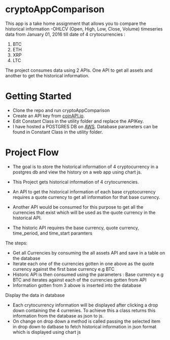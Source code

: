 # cryptoAppComparison
This app is a take home assignment that allows you to compare the historical information -OHLCV (Open, High, Low, Close, Volume) 
timeseries data from January 01, 2016 till date of 4 crytocurrencies :
1. BTC
2. ETH
3. XRP
4. LTC

The project consumes data using 2 APIs. One API to get all assets and another to get the historical information.



# Getting Started

- Clone the repo and run cryptoAppComparison
- Create an API key from [coinAPI.io](https://www.coinapi.io/pricing?apikey). 
- Edit Constant Class in the utility folder and replace the APIKey.
- I have hosted a POSTGRES DB on [AWS]( https://aws.amazon.com/). Database parameters can be found in Constant Class in the utility folder.


# Project Flow
- The goal is to store the historical information of 4 cryptocurrency in a postgres db and view the history on a web app using chart js.
- This Project gets historical information of 4 crytocurrencies.
- An API to get the historical information of each base cryptocurrency requires a quote currency to get all information for that base currency.
- Another API would be consumed for this purpose to get all the currencies that exist which will be used as the quote currency in the historical API.

- The historic API requires the base currency, quote currency, time_period, and time_start paramters

The steps:
- Get all Currencies by consuming the all assets API and save in a table on the database
- Iterate each one of the currencies gotten in  one above as the quote currency against the first base currency e.g BTC
- Historic API is then consumed using the parameters : Base currency e.g BTC and iterates against each of the currencies gotten from API 
- Information gotten from 3 above is inserted into the database

Display the data in database 
- Each crytocurrency information will be displayed after clicking a drop down containing the 4 currenies. To achieve this a class returns this information from the database as json to js.
- On change on drop down a method is called passing the selected item in drop down to datbase to fetch historical information in json format which is displayed using chart js




 
